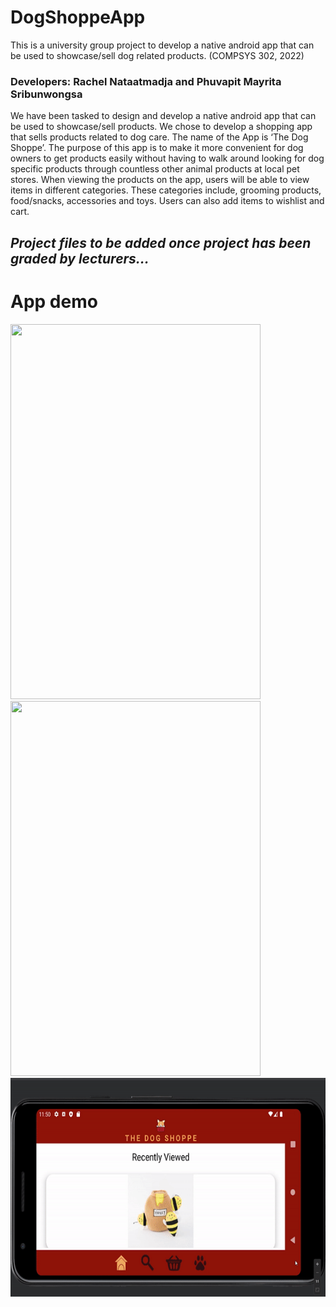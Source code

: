 # DogShoppeApp
This is a university group project to develop a native android app that can be used to showcase/sell dog related products. (COMPSYS 302, 2022)
### Developers: Rachel Nataatmadja and Phuvapit Mayrita Sribunwongsa 

We have been tasked to design and develop a native android app that can be used to showcase/sell products. We chose to develop a shopping app that sells products related to dog care. The name of the App is ‘The Dog Shoppe’. The purpose of this app is to make it more convenient for dog owners to get products easily without having to walk around looking for dog specific products through countless other animal products at local pet stores. When viewing the products on the app, users will be able to view items in different categories. These categories include, grooming products, food/snacks, accessories and toys. Users can also add items to wishlist and cart.

## *Project files to be added once project has been graded by lecturers...*

# App demo

<img src="readmeAssets/dogshoppe_portrait_1.gif" width="400" height="600" /> <img src="readmeAssets/dogshoppe_portrait_2.gif" width="400" height="600" /> 
<img src="readmeAssets/dogshoppe_landscape.gif" width="600" height="350" /> 
